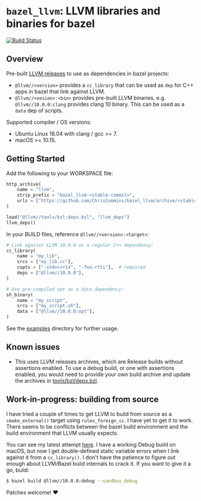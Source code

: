 # `bazel_llvm`: LLVM libraries and binaries for bazel

[![Build Status](https://travis-ci.org/ChrisCummins/bazel_llvm.svg?branch=development)](https://travis-ci.org/ChrisCummins/bazel_llvm)


## Overview

Pre-built [LLVM releases](https://releases.llvm.org/download.html) to use
as dependencies in bazel projects:

 * `@llvm//<version>` provides a `cc_library` that can be used as
   `dep` for C++ apps in bazel that link against LLVM.
 * `@llvm//<vesion>:<bin>` provides pre-built LLVM binaries, e.g.
   `@llvm//10.0.0:clang` provides clang 10 binary. This can be used as
   a `data` dep of scripts.

Supported compiler / OS versions:

 * Ubuntu Linux 18.04 with clang / gcc >= 7.
 * macOS >= 10.15.

## Getting Started

Add the following to your WORKSPACE file:

```py
http_archive(
    name = "llvm",
    strip_prefix = "bazel_llvm-<stable-commit>",
    urls = ["https://github.com/ChrisCummins/bazel_llvm/archive/<stable-commit>.tar.gz"],
)

load("@llvm//tools/bzl:deps.bzl", "llvm_deps")
llvm_deps()
```

In your BUILD files, reference `@llvm//<version>:<target>`:

```py
# Link against LLVM 10.0.0 as a regular C++ dependency:
cc_library(
    name = "my_lib",
    srcs = ["my_lib.cc"],
    copts = ["-std=c++14", "-fno-rtti"],  # required
    deps = ["@llvm//10.0.0"],
)

# Use pre-compiled opt as a data dependency:
sh_binary(
    name = "my_script",
    srcs = ["my_script.sh"],
    data = ["@llvm//10.0.0:opt"],
)
```

See the [examples](examples/) directory for further usage.


## Known issues

* This uses LLVM releases archives, which are Release builds without
  assertions enabled. To use a debug build, or one with assertions
  enabled, you would need to provide your own build archive and update
  the archives in [tools/bzl/deps.bzl](tools/bzl/deps.bzl).


## Work-in-progress: building from source

I have tried a couple of times to get LLVM to build from source as a
`cmake_external()` target using `rules_foreign_cc`. I have yet to get
it to work. There seems to be conflicts between the bazel build
environment and the build environment that LLVM usually expects.

You can see my latest attempt
[here](https://github.com/ChrisCummins/bazel_llvm/blob/2d657e1c258db825cd66ae709898beb1324709b7/10.0.0/BUILD#L8-L432).
I have a working Debug build on macOS, but now I get double-defined
static variable errors when I link against it from a `cc_library()`. I
don't have the patience to figure out enough about LLVM/Bazel build
internals to crack it. If you want to give it a go, build:

```sh
$ bazel build @llvm//10.0.0:debug --sandbox_debug
```

Patches welcome! ❤️
